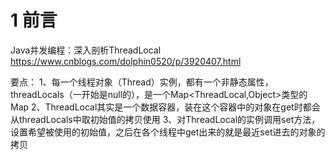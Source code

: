 # 1 前言
Java并发编程：深入剖析ThreadLocal     https://www.cnblogs.com/dolphin0520/p/3920407.html

要点：
1、每一个线程对象（Thread）实例，都有一个非静态属性，threadLocals（一开始是null的），是一个Map<ThreadLocal,Object>类型的Map
2、ThreadLocal其实是一个数据容器，装在这个容器中的对象在get时都会从threadLocals中取初始值的拷贝使用
3、对ThreadLocal的实例调用set方法，设置希望被使用的初始值，之后在各个线程中get出来的就是最近set进去的对象的拷贝
